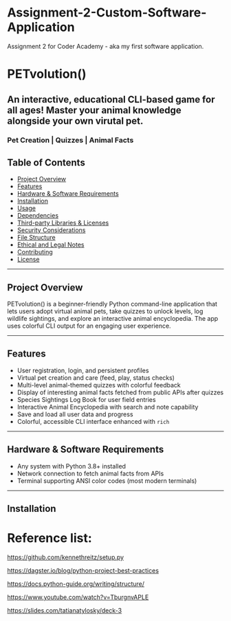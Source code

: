 # Assignment-2-Custom-Software-Application
Assignment 2 for Coder Academy - aka my first software application.

# PETvolution()
## An interactive, educational CLI-based game for all ages! Master your animal knowledge alongside your own virutal pet.
### Pet Creation | Quizzes | Animal Facts


## Table of Contents

- [Project Overview](#project-overview)  
- [Features](#features)  
- [Hardware & Software Requirements](#hardware--software-requirements)  
- [Installation](#installation)  
- [Usage](#usage)  
- [Dependencies](#dependencies)  
- [Third-party Libraries & Licenses](#third-party-libraries--licenses)  
- [Security Considerations](#security-considerations)  
- [File Structure](#file-structure)  
- [Ethical and Legal Notes](#ethical-and-legal-notes)  
- [Contributing](#contributing)  
- [License](#license)  

---

## Project Overview

PETvolution() is a beginner-friendly Python command-line application that lets users adopt virtual animal pets, take quizzes to unlock levels, log wildlife sightings, and explore an interactive animal encyclopedia. The app uses colorful CLI output for an engaging user experience.

---

## Features

- User registration, login, and persistent profiles  
- Virtual pet creation and care (feed, play, status checks)  
- Multi-level animal-themed quizzes with colorful feedback  
- Display of interesting animal facts fetched from public APIs after quizzes  
- Species Sightings Log Book for user field entries  
- Interactive Animal Encyclopedia with search and note capability  
- Save and load all user data and progress  
- Colorful, accessible CLI interface enhanced with `rich`  

---

## Hardware & Software Requirements

- Any system with Python 3.8+ installed  
- Network connection to fetch animal facts from APIs  
- Terminal supporting ANSI color codes (most modern terminals)  

---

## Installation












# Reference list:


https://github.com/kennethreitz/setup.py

https://dagster.io/blog/python-project-best-practices

https://docs.python-guide.org/writing/structure/

https://www.youtube.com/watch?v=TburgnvAPLE



https://slides.com/tatianatylosky/deck-3